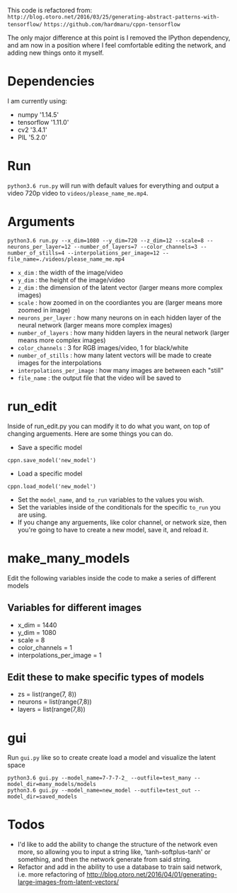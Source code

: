 This code is refactored from:
`http://blog.otoro.net/2016/03/25/generating-abstract-patterns-with-tensorflow/`
`https://github.com/hardmaru/cppn-tensorflow`

The only major difference at this point is I removed the IPython dependency, and am now in a position where I feel comfortable editing the network, and adding new things onto it myself.

# Dependencies
I am currently using:
* numpy '1.14.5'
* tensorflow '1.11.0'
* cv2 '3.4.1'
* PIL '5.2.0'

# Run
`python3.6 run.py` will run with default values for everything and output a video 720p video to `videos/please_name_me.mp4`.

# Arguments
`python3.6 run.py --x_dim=1080 --y_dim=720 --z_dim=12 --scale=8 --neurons_per_layer=12 --number_of_layers=7 --color_channels=3 --number_of_stills=4 --interpolations_per_image=12 --file_name=./videos/please_name_me.mp4`

* `x_dim` : the width of the image/video
* `y_dim` : the height of the image/video
* `z_dim` : the dimension of the latent vector (larger means more complex images)
* `scale` : how zoomed in on the coordiantes you are (larger means more zoomed in image)
* `neurons_per_layer` : how many neurons on in each hidden layer of the neural network (larger means more complex images)
* `number_of_layers` : how many hidden layers in the neural network (larger means more complex images)
* `color_channels` : 3 for RGB images/video, 1 for black/white
* `number_of_stills` : how many latent vectors will be made to create images for the interpolations
* `interpolations_per_image` : how many images are between each "still"
* `file_name` : the output file that the video will be saved to

# run_edit
Inside of run_edit.py you can modify it to do what you want, on top of changing arguements. Here are some things you can do.

* Save a specific model
```
cppn.save_model('new_model')
```
* Load a specific model
```
cppn.load_model('new_model')
```

* Set the `model_name`, and `to_run` variables to the values you wish.
* Set the variables inside of the conditionals for the specific `to_run` you are using.
* If you change any arguements, like color channel, or network size, then you're going to have to create a new model, save it, and reload it.

# make_many_models
Edit the following variables inside the code to make a series of different models
## Variables for different images
* x_dim = 1440
* y_dim = 1080
* scale = 8
* color_channels = 1
* interpolations_per_image = 1

## Edit these to make specific types of models
* zs = list(range(7, 8))
* neurons = list(range(7,8))
* layers = list(range(7,8))

# gui
Run `gui.py` like so to create create load a model and visualize the latent space
```
python3.6 gui.py --model_name=7-7-7-2_ --outfile=test_many --model_dir=many_models/models
python3.6 gui.py --model_name=new_model --outfile=test_out --model_dir=saved_models
```

# Todos
* I'd like to add the ability to change the structure of the network even more, so allowing you to input a string like, 'tanh-softplus-tanh' or something, and then the network generate from said string.
* Refactor and add in the ability to use a database to train said network, i.e. more refactoring of http://blog.otoro.net/2016/04/01/generating-large-images-from-latent-vectors/
